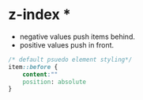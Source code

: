 # z-index * 

- negative values push items behind.
- positive values push in front.


```css
/* default psuedo element styling*/
item::before {
    content:""
    position: absolute
}
```
